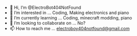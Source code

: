 - 👋 Hi, I’m @ElectroBot404NotFound
- 👀 I’m interested in ... Coding, Making electronics and piano
- 🌱 I’m currently learning ... Coding, minecraft modding, piano
- 💞️ I’m looking to collaborate on ... No?
- 📫 How to reach me ... <a href="mailto:electroboy404notfound@gmail.com">electroboy404notfound@gmail.com</a>

<!---
ElectroBot404NotFound/ElectroBot404NotFound is a ✨ special ✨ repository because its `README.md` (this file) appears on your GitHub profile.
You can click the Preview link to take a look at your changes.
--->
